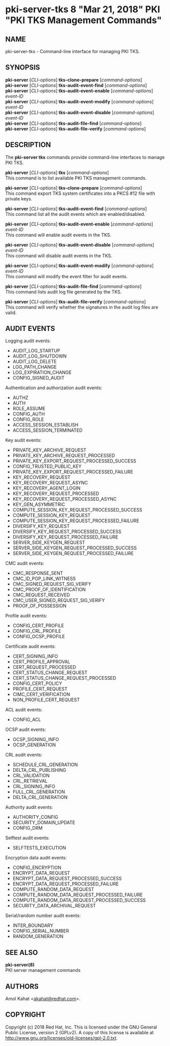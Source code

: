 # pki-server-tks 8 "Mar 21, 2018" PKI "PKI TKS Management Commands"

## NAME

pki-server-tks - Command-line interface for managing PKI TKS.

## SYNOPSIS

**pki-server** [*CLI-options*] **tks-clone-prepare** [*command-options*]  
**pki-server** [*CLI-options*] **tks-audit-event-find** [*command-options*]  
**pki-server** [*CLI-options*] **tks-audit-event-enable** [*command-options*] *event-ID*  
**pki-server** [*CLI-options*] **tks-audit-event-modify** [*command-options*] *event-ID*  
**pki-server** [*CLI-options*] **tks-audit-event-disable** [*command-options*] *event-ID*  
**pki-server** [*CLI-options*] **tks-audit-file-find** [*command-options*]  
**pki-server** [*CLI-options*] **tks-audit-file-verify** [*command-options*]  

## DESCRIPTION

The **pki-server tks** commands provide command-line interfaces to manage PKI TKS.

**pki-server** [*CLI-options*] **tks** [*command-options*]  
    This command is to list available PKI TKS management commands.

**pki-server** [*CLI-options*] **tks-clone-prepare** [*command-options*]  
    This command export TKS system certificates into a PKCS #12 file with private keys.

**pki-server** [*CLI-options*] **tks-audit-event-find** [*command-options*]  
    This command list all the audit events which are enabled/disabled.

**pki-server** [*CLI-options*] **tks-audit-event-enable** [*command-options*] *event-ID*  
    This command will enable audit events in the TKS.

**pki-server** [*CLI-options*] **tks-audit-event-disable** [*command-options*] *event-ID*  
    This command will disable audit events in the TKS.

**pki-server** [*CLI-options*] **tks-audit-event-modify** [*command-options*] *event-ID*  
    This command will modify the event filter for audit events. 

**pki-server** [*CLI-options*] **tks-audit-file-find** [*command-options*]  
    This command lists audit log file generated by the TKS.

**pki-server** [*CLI-options*] **tks-audit-file-verify** [*command-options*]  
    This command will verify whether the signatures in the audit log files are valid.

## AUDIT EVENTS

Logging audit events:

- AUDIT_LOG_STARTUP
- AUDIT_LOG_SHUTDOWN
- AUDIT_LOG_DELETE
- LOG_PATH_CHANGE
- LOG_EXPIRATION_CHANGE
- CONFIG_SIGNED_AUDIT

Authentication and authorization audit events:

- AUTHZ
- AUTH
- ROLE_ASSUME
- CONFIG_AUTH
- CONFIG_ROLE
- ACCESS_SESSION_ESTABLISH
- ACCESS_SESSION_TERMINATED

Key audit events:

- PRIVATE_KEY_ARCHIVE_REQUEST
- PRIVATE_KEY_ARCHIVE_REQUEST_PROCESSED
- PRIVATE_KEY_EXPORT_REQUEST_PROCESSED_SUCCESS
- CONFIG_TRUSTED_PUBLIC_KEY
- PRIVATE_KEY_EXPORT_REQUEST_PROCESSED_FAILURE
- KEY_RECOVERY_REQUEST
- KEY_RECOVERY_REQUEST_ASYNC
- KEY_RECOVERY_AGENT_LOGIN
- KEY_RECOVERY_REQUEST_PROCESSED
- KEY_RECOVERY_REQUEST_PROCESSED_ASYNC
- KEY_GEN_ASYMMETRIC
- COMPUTE_SESSION_KEY_REQUEST_PROCESSED_SUCCESS
- COMPUTE_SESSION_KEY_REQUEST
- COMPUTE_SESSION_KEY_REQUEST_PROCESSED_FAILURE
- DIVERSIFY_KEY_REQUEST
- DIVERSIFY_KEY_REQUEST_PROCESSED_SUCCESS
- DIVERSIFY_KEY_REQUEST_PROCESSED_FAILURE
- SERVER_SIDE_KEYGEN_REQUEST
- SERVER_SIDE_KEYGEN_REQUEST_PROCESSED_SUCCESS
- SERVER_SIDE_KEYGEN_REQUEST_PROCESSED_FAILURE

CMC audit events:

- CMC_RESPONSE_SENT
- CMC_ID_POP_LINK_WITNESS
- CMC_SIGNED_REQUEST_SIG_VERIFY
- CMC_PROOF_OF_IDENTIFICATION
- CMC_REQUEST_RECEIVED
- CMC_USER_SIGNED_REQUEST_SIG_VERIFY
- PROOF_OF_POSSESSION

Profile audit events:

- CONFIG_CERT_PROFILE
- CONFIG_CRL_PROFILE
- CONFIG_OCSP_PROFILE

Certificate audit events:

- CERT_SIGNING_INFO
- CERT_PROFILE_APPROVAL
- CERT_REQUEST_PROCESSED
- CERT_STATUS_CHANGE_REQUEST
- CERT_STATUS_CHANGE_REQUEST_PROCESSED
- CONFIG_CERT_POLICY
- PROFILE_CERT_REQUEST
- CIMC_CERT_VERIFICATION
- NON_PROFILE_CERT_REQUEST

ACL audit events:

- CONFIG_ACL

OCSP audit events:

- OCSP_SIGNING_INFO
- OCSP_GENERATION

CRL audit events:

- SCHEDULE_CRL_GENERATION
- DELTA_CRL_PUBLISHING
- CRL_VALIDATION
- CRL_RETRIEVAL
- CRL_SIGNING_INFO
- FULL_CRL_GENERATION
- DELTA_CRL_GENERATION

Authority audit events:

- AUTHORITY_CONFIG
- SECURITY_DOMAIN_UPDATE
- CONFIG_DRM

Selftest audit events:

- SELFTESTS_EXECUTION

Encryption data audit events:

- CONFIG_ENCRYPTION
- ENCRYPT_DATA_REQUEST
- ENCRYPT_DATA_REQUEST_PROCESSED_SUCCESS
- ENCRYPT_DATA_REQUEST_PROCESSED_FAILURE
- COMPUTE_RANDOM_DATA_REQUEST
- COMPUTE_RANDOM_DATA_REQUEST_PROCESSED_FAILURE
- COMPUTE_RANDOM_DATA_REQUEST_PROCESSED_SUCCESS
- SECURITY_DATA_ARCHIVAL_REQUEST

Serial/random number audit events:

- INTER_BOUNDARY
- CONFIG_SERIAL_NUMBER
- RANDOM_GENERATION

## SEE ALSO

**pki-server(8)**  
    PKI server management commands

## AUTHORS

Amol Kahat &lt;akahat@redhat.com&gt;.

## COPYRIGHT

Copyright (c) 2018 Red Hat, Inc.
This is licensed under the GNU General Public License, version 2 (GPLv2).
A copy of this license is available at http://www.gnu.org/licenses/old-licenses/gpl-2.0.txt.
